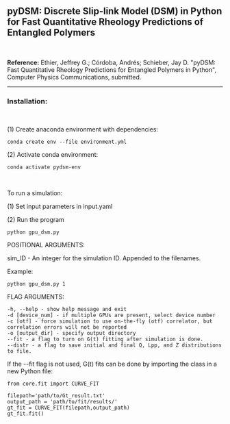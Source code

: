 ## **pyDSM**: Discrete Slip-link Model (DSM) in Python for Fast Quantitative Rheology Predictions of Entangled Polymers

<br> 

**Reference:** Ethier, Jeffrey G.; C&oacute;rdoba, Andr&eacute;s; Schieber, Jay D. "pyDSM: Fast Quantitative Rheology Predictions for Entangled Polymers in Python", Computer Physics Communications, submitted.

---

### Installation:

<br>

(1) Create anaconda environment with dependencies:

```
conda create env --file environment.yml
```

(2) Activate conda environment:

```
conda activate pydsm-env
```

<br>


To run a simulation:

(1) Set input parameters in input.yaml

(2) Run the program
```
python gpu_dsm.py
```

POSITIONAL ARGUMENTS:

sim_ID - An integer for the simulation ID. Appended to the filenames. 

Example: 
```
python gpu_dsm.py 1
```

FLAG ARGUMENTS:

```
-h, --help - show help message and exit
-d [device_num] - if multiple GPUs are present, select device number
-c [otf] - force simulation to use on-the-fly (otf) correlator, but correlation errors will not be reported
-o [output_dir] - specify output directory
--fit - a flag to turn on G(t) fitting after simulation is done. 
--distr - a flag to save initial and final Q, Lpp, and Z distributions to file.
```

If the --fit flag is not used, G(t) fits can be done by importing the class in a new Python file:
```
from core.fit import CURVE_FIT

filepath='path/to/Gt_result.txt'
output_path = 'path/to/fit/results/'
gt_fit = CURVE_FIT(filepath,output_path)
gt_fit.fit()
```
